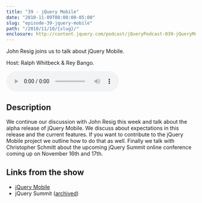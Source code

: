 ```yaml
---
title: "39 - jQuery Mobile"
date: "2010-11-09T08:00:00-05:00"
slug: "episode-39-jquery-mobile"
path: "/2010/11/10/{slug}/"
enclosure: http://content.jquery.com/podcast/jQueryPodcast-039-jQueryMobile.mp3
---
```

John Resig joins us to talk about jQuery Mobile.

Host: Ralph Whitbeck &amp; Rey Bango.

<audio src="http://content.jquery.com/podcast/jQueryPodcast-039-jQueryMobile.mp3" controls=""></audio>

## Description

We continue our discussion with John Resig this week and talk about the alpha release of jQuery Mobile. We discuss about expectations in this release and the current features. If you want to contribute to the jQuery Mobile project we outline how to do that as well. Finally we talk with Christopher Schmitt about the upcoming jQuery Summit online conference coming up on November 16th and 17th.

## Links from the show

* [jQuery Mobile](http://jquerymobile.com)
* jQuery Summit ([archived](http://web.archive.org/web/20101129042809/http://www.environmentsforhumans.com/2010/jquery-summit/))
